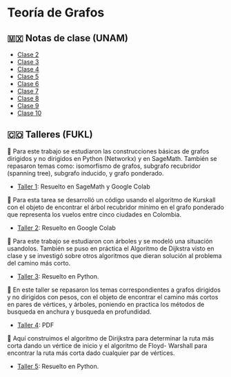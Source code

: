 # Teoría de Grafos

## 🇲🇽 Notas de clase (UNAM)

 * [Clase 2](https://drive.google.com/file/d/1ZyRtFIFMhyaQy2iJ01FRFmUM929OqOeF/view?usp=sharing)
 * [Clase 3](https://drive.google.com/file/d/1Ud6PdUpsKodeZ_z7Mo3D1wkTJ8nCEQVm/view?usp=sharing)
 * [Clase 4](https://drive.google.com/file/d/1EYxhDvPuvlwQQon3ZjnxXVzI0SQQ1rDZ/view?usp=sharing)
 * [Clase 5](https://drive.google.com/file/d/1BX4TrAo8xXaqWl8WpXxGCintCRK2jQew/view?usp=sharing)
 * [Clase 6](https://drive.google.com/file/d/1c9J-ihtGtJ3RzYTf8Z99HCCAtb0oWttg/view?usp=sharing)
 * [Clase 7](https://drive.google.com/file/d/1ioyL3rvelVevIv0u6dAVVRvttnwmnBkc/view?usp=sharing)
 * [Clase 8](https://drive.google.com/file/d/1Ugz_wgiYNDK79Yoxh3jlMnN2JzMDQqgw/view?usp=sharing)
 * [Clase 9](https://drive.google.com/file/d/14oOyw39_JoQf9JoDaSvJNJQEU3q63SF-/view?usp=sharing)
 * [Clase 10](https://drive.google.com/file/d/1kPa0O2tPQGkh_w6gWHgEIRvEIiOJC-lz/view?usp=sharing)

## 🇨🇴 Talleres (FUKL)

📑 Para este trabajo se estudiaron las construcciones básicas de grafos dirigidos y no dirigidos en Python (Networkx) y en SageMath. También se repasaron temas como: isomorfismo de grafos, subgrafo recubridor (spanning tree), subgrafo inducido, y grafo ponderado.

* [Taller 1](https://alejandratm.github.io/GraphTheory/Taller-1/Taller1-Grafos.html): Resuelto en SageMath y Google Colab

📑 Para esta tarea se desarrolló un código usando el algoritmo de Kurskall con el objeto de encontrar el árbol recubridor mínimo en el grafo ponderado que representa los vuelos entre cinco ciudades en Colombia.
  * [Taller 2](https://colab.research.google.com/drive/1liIY-Z_ECmrNzZAZ3xa_aSATD1Nu_71p?usp=sharing): Resuelto en Google Colab

📑 Para este trabajo se estudiaron con árboles y se modeló una situación usandolos. También se puso en práctica el Algoritmo de Dijkstra visto en clase y se investigó sobre otros algoritmos que dieran solución al problema del camino más corto.
 * [Taller 3](https://alejandratm.github.io/GraphTheory/Taller-3/Tarea3.html): Resuelto en Python.

📑 En este taller se repasaron los temas correspondientes a grafos dirigidos y no dirigidos con pesos, con el objeto de encontrar el camino más cortos en pares de vértices, y árboles, poniendo en practica los métodos de busqueda en anchura y busqueda en profundidad.
 * [Taller 4](https://drive.google.com/file/d/1sdwtmRHhpxt5fvsSwcEEz62JJilZo8je/view?usp=sharing): PDF

📑 Aquí construimos el algoritmo de Dirijkstra para determinar la ruta más corta dando un vértice de inicio y el algoritmo de Floyd- Warshall para encontrar la ruta más corta dado cualquier par de vértices.
 * [Taller 5](https://alejandratm.github.io/GraphTheory/Taller-5/Algoritmo-Dirijkstra.html): Resuelto en Python.

